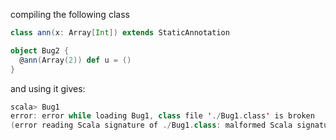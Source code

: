 compiling the following class

```scala
class ann(x: Array[Int]) extends StaticAnnotation

object Bug2 {
  @ann(Array(2)) def u = ()
}
```

and using it gives:

```scala
scala> Bug1
error: error while loading Bug1, class file './Bug1.class' is broken
(error reading Scala signature of ./Bug1.class: malformed Scala signature of Bug1 at 459; bad constant tag: 37)
```
